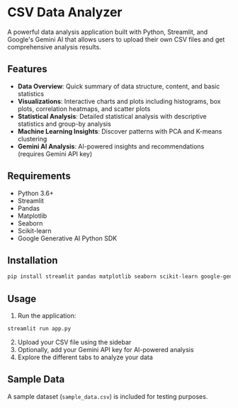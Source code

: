 # CSV Data Analyzer

A powerful data analysis application built with Python, Streamlit, and Google's Gemini AI that allows users to upload their own CSV files and get comprehensive analysis results.

## Features

- **Data Overview**: Quick summary of data structure, content, and basic statistics
- **Visualizations**: Interactive charts and plots including histograms, box plots, correlation heatmaps, and scatter plots
- **Statistical Analysis**: Detailed statistical analysis with descriptive statistics and group-by analysis
- **Machine Learning Insights**: Discover patterns with PCA and K-means clustering
- **Gemini AI Analysis**: AI-powered insights and recommendations (requires Gemini API key)

## Requirements

- Python 3.6+
- Streamlit
- Pandas
- Matplotlib
- Seaborn
- Scikit-learn
- Google Generative AI Python SDK

## Installation

```bash
pip install streamlit pandas matplotlib seaborn scikit-learn google-generativeai
```

## Usage

1. Run the application:
```bash
streamlit run app.py
```

2. Upload your CSV file using the sidebar
3. Optionally, add your Gemini API key for AI-powered analysis
4. Explore the different tabs to analyze your data

## Sample Data

A sample dataset (`sample_data.csv`) is included for testing purposes.
